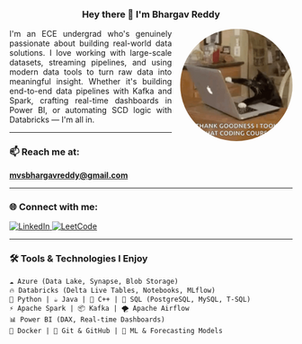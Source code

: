 <h3 align="center">Hey there 👋 I'm Bhargav Reddy</h3>

<p align="justify">
  <img src="assets/Side_dp.gif" width="200" height="200" align="right" style="border-radius: 50%; margin-left: 15px; margin-bottom: 10px;" />
  I'm an ECE undergrad who's genuinely passionate about building real-world data solutions.  
  I love working with large-scale datasets, streaming pipelines, and using modern data tools  
  to turn raw data into meaningful insight. Whether it's building end-to-end data pipelines  
  with Kafka and Spark, crafting real-time dashboards in Power BI, or automating SCD logic  
  with Databricks — I'm all in.
</p>

---

### 📫 Reach me at:
**mvsbhargavreddy@gmail.com**

---

### 🌐 Connect with me:
<p>
  <a href="https://linkedin.com/in/bhargavreddy2003" target="_blank">
    <img src="https://raw.githubusercontent.com/rahuldkjain/github-profile-readme-generator/master/src/images/icons/Social/linked-in-alt.svg" alt="LinkedIn" height="30" width="40" />
  </a>
  <a href="https://www.leetcode.com/mvsbhargavreddy" target="_blank">
    <img src="https://raw.githubusercontent.com/rahuldkjain/github-profile-readme-generator/master/src/images/icons/Social/leet-code.svg" alt="LeetCode" height="30" width="40" />
  </a>
</p>

---

### 🛠️ Tools & Technologies I Enjoy

```text
☁️ Azure (Data Lake, Synapse, Blob Storage)
🔥 Databricks (Delta Live Tables, Notebooks, MLflow)
🐍 Python | ☕ Java | 💠 C++ | 🧪 SQL (PostgreSQL, MySQL, T-SQL)
⚡ Apache Spark | 📦 Kafka | 🌪️ Apache Airflow
📊 Power BI (DAX, Real-time Dashboards)
🐳 Docker | 🔁 Git & GitHub | 🧠 ML & Forecasting Models
